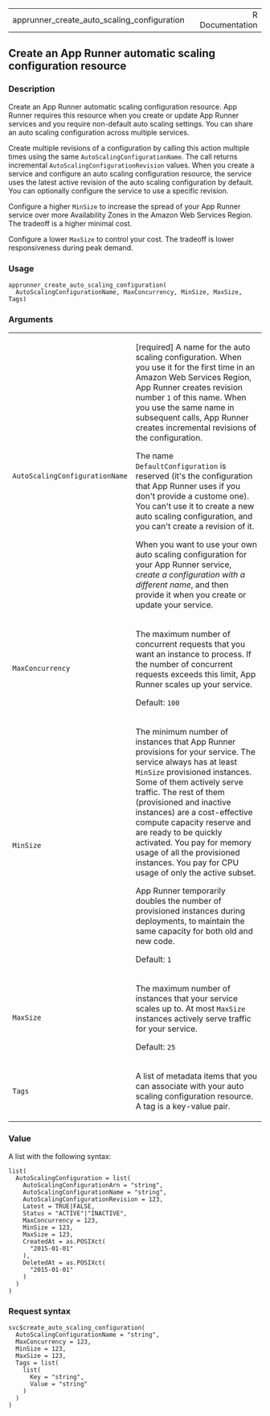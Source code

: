 <table style="width: 100%;">
<tbody>
<tr class="odd">
<td>apprunner_create_auto_scaling_configuration</td>
<td style="text-align: right;">R Documentation</td>
</tr>
</tbody>
</table>

## Create an App Runner automatic scaling configuration resource

### Description

Create an App Runner automatic scaling configuration resource. App
Runner requires this resource when you create or update App Runner
services and you require non-default auto scaling settings. You can
share an auto scaling configuration across multiple services.

Create multiple revisions of a configuration by calling this action
multiple times using the same `AutoScalingConfigurationName`. The call
returns incremental `AutoScalingConfigurationRevision` values. When you
create a service and configure an auto scaling configuration resource,
the service uses the latest active revision of the auto scaling
configuration by default. You can optionally configure the service to
use a specific revision.

Configure a higher `MinSize` to increase the spread of your App Runner
service over more Availability Zones in the Amazon Web Services Region.
The tradeoff is a higher minimal cost.

Configure a lower `MaxSize` to control your cost. The tradeoff is lower
responsiveness during peak demand.

### Usage

    apprunner_create_auto_scaling_configuration(
      AutoScalingConfigurationName, MaxConcurrency, MinSize, MaxSize, Tags)

### Arguments

<table>
<colgroup>
<col style="width: 35%" />
<col style="width: 65%" />
</colgroup>
<tbody>
<tr class="odd">
<td><code
id="apprunner_create_auto_scaling_configuration_:_AutoScalingConfigurationName">AutoScalingConfigurationName</code></td>
<td><p>[required] A name for the auto scaling configuration. When you
use it for the first time in an Amazon Web Services Region, App Runner
creates revision number <code>1</code> of this name. When you use the
same name in subsequent calls, App Runner creates incremental revisions
of the configuration.</p>
<p>The name <code>DefaultConfiguration</code> is reserved (it's the
configuration that App Runner uses if you don't provide a custome one).
You can't use it to create a new auto scaling configuration, and you
can't create a revision of it.</p>
<p>When you want to use your own auto scaling configuration for your App
Runner service, <em>create a configuration with a different name</em>,
and then provide it when you create or update your service.</p></td>
</tr>
<tr class="even">
<td><code
id="apprunner_create_auto_scaling_configuration_:_MaxConcurrency">MaxConcurrency</code></td>
<td><p>The maximum number of concurrent requests that you want an
instance to process. If the number of concurrent requests exceeds this
limit, App Runner scales up your service.</p>
<p>Default: <code>100</code></p></td>
</tr>
<tr class="odd">
<td><code
id="apprunner_create_auto_scaling_configuration_:_MinSize">MinSize</code></td>
<td><p>The minimum number of instances that App Runner provisions for
your service. The service always has at least <code>MinSize</code>
provisioned instances. Some of them actively serve traffic. The rest of
them (provisioned and inactive instances) are a cost-effective compute
capacity reserve and are ready to be quickly activated. You pay for
memory usage of all the provisioned instances. You pay for CPU usage of
only the active subset.</p>
<p>App Runner temporarily doubles the number of provisioned instances
during deployments, to maintain the same capacity for both old and new
code.</p>
<p>Default: <code>1</code></p></td>
</tr>
<tr class="even">
<td><code
id="apprunner_create_auto_scaling_configuration_:_MaxSize">MaxSize</code></td>
<td><p>The maximum number of instances that your service scales up to.
At most <code>MaxSize</code> instances actively serve traffic for your
service.</p>
<p>Default: <code>25</code></p></td>
</tr>
<tr class="odd">
<td><code
id="apprunner_create_auto_scaling_configuration_:_Tags">Tags</code></td>
<td><p>A list of metadata items that you can associate with your auto
scaling configuration resource. A tag is a key-value pair.</p></td>
</tr>
</tbody>
</table>

### Value

A list with the following syntax:

    list(
      AutoScalingConfiguration = list(
        AutoScalingConfigurationArn = "string",
        AutoScalingConfigurationName = "string",
        AutoScalingConfigurationRevision = 123,
        Latest = TRUE|FALSE,
        Status = "ACTIVE"|"INACTIVE",
        MaxConcurrency = 123,
        MinSize = 123,
        MaxSize = 123,
        CreatedAt = as.POSIXct(
          "2015-01-01"
        ),
        DeletedAt = as.POSIXct(
          "2015-01-01"
        )
      )
    )

### Request syntax

    svc$create_auto_scaling_configuration(
      AutoScalingConfigurationName = "string",
      MaxConcurrency = 123,
      MinSize = 123,
      MaxSize = 123,
      Tags = list(
        list(
          Key = "string",
          Value = "string"
        )
      )
    )
